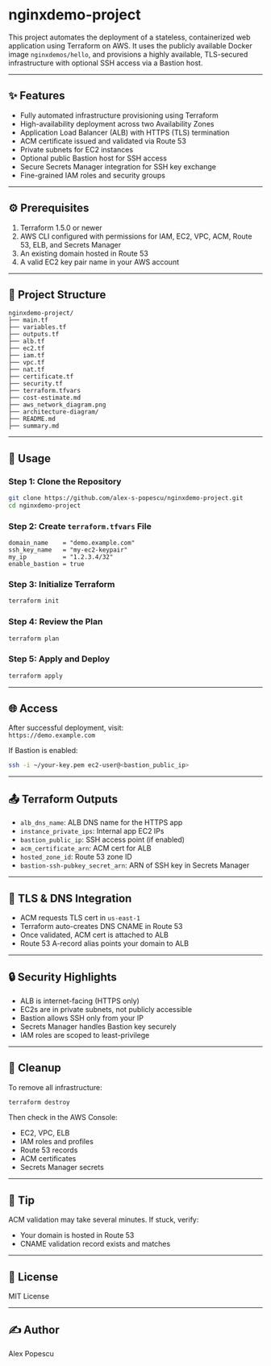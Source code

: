 # nginxdemo-project

This project automates the deployment of a stateless, containerized web application using Terraform on AWS. It uses the publicly available Docker image `nginxdemos/hello`, and provisions a highly available, TLS-secured infrastructure with optional SSH access via a Bastion host.

---

## ✨ Features

- Fully automated infrastructure provisioning using Terraform  
- High-availability deployment across two Availability Zones  
- Application Load Balancer (ALB) with HTTPS (TLS) termination  
- ACM certificate issued and validated via Route 53  
- Private subnets for EC2 instances  
- Optional public Bastion host for SSH access  
- Secure Secrets Manager integration for SSH key exchange  
- Fine-grained IAM roles and security groups  

---

## ⚙️ Prerequisites

1. Terraform 1.5.0 or newer  
2. AWS CLI configured with permissions for IAM, EC2, VPC, ACM, Route 53, ELB, and Secrets Manager  
3. An existing domain hosted in Route 53  
4. A valid EC2 key pair name in your AWS account  

---

## 📁 Project Structure

```
nginxdemo-project/
├── main.tf
├── variables.tf
├── outputs.tf
├── alb.tf
├── ec2.tf
├── iam.tf
├── vpc.tf
├── nat.tf
├── certificate.tf
├── security.tf
├── terraform.tfvars
├── cost-estimate.md
├── aws_network_diagram.png
├── architecture-diagram/
├── README.md
├── summary.md
```

---

## 🚀 Usage

### Step 1: Clone the Repository

```bash
git clone https://github.com/alex-s-popescu/nginxdemo-project.git
cd nginxdemo-project
```

### Step 2: Create `terraform.tfvars` File

```hcl
domain_name    = "demo.example.com"
ssh_key_name   = "my-ec2-keypair"
my_ip          = "1.2.3.4/32"
enable_bastion = true
```

### Step 3: Initialize Terraform

```bash
terraform init
```

### Step 4: Review the Plan

```bash
terraform plan
```

### Step 5: Apply and Deploy

```bash
terraform apply
```

---

## 🌐 Access

After successful deployment, visit:  
`https://demo.example.com`

If Bastion is enabled:

```bash
ssh -i ~/your-key.pem ec2-user@<bastion_public_ip>
```

---

## 📤 Terraform Outputs

- `alb_dns_name`: ALB DNS name for the HTTPS app  
- `instance_private_ips`: Internal app EC2 IPs  
- `bastion_public_ip`: SSH access point (if enabled)  
- `acm_certificate_arn`: ACM cert for ALB  
- `hosted_zone_id`: Route 53 zone ID  
- `bastion-ssh-pubkey_secret_arn`: ARN of SSH key in Secrets Manager  

---

## 🔐 TLS & DNS Integration

- ACM requests TLS cert in `us-east-1`  
- Terraform auto-creates DNS CNAME in Route 53  
- Once validated, ACM cert is attached to ALB  
- Route 53 A-record alias points your domain to ALB  

---

## 🔒 Security Highlights

- ALB is internet-facing (HTTPS only)  
- EC2s are in private subnets, not publicly accessible  
- Bastion allows SSH only from your IP  
- Secrets Manager handles Bastion key securely  
- IAM roles are scoped to least-privilege  

---

## 🧼 Cleanup

To remove all infrastructure:

```bash
terraform destroy
```

Then check in the AWS Console:
- EC2, VPC, ELB
- IAM roles and profiles
- Route 53 records
- ACM certificates
- Secrets Manager secrets

---

## 🧠 Tip

ACM validation may take several minutes. If stuck, verify:
- Your domain is hosted in Route 53  
- CNAME validation record exists and matches

---

## 📜 License

MIT License

---

## ✍️ Author

Alex Popescu